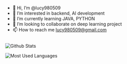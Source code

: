 - 👋 Hi, I’m @lucy980509
- 👀 I’m interested in backend, AI development
- 🌱 I’m currently learning JAVA, PYTHON
- 💞️ I’m looking to collaborate on deep learning project
- 📫 How to reach me lucy980509@gmail.com

<!---
lucy980509/lucy980509 is a ✨ special ✨ repository because its `README.md` (this file) appears on your GitHub profile.
You can click the Preview link to take a look at your changes.
--->

<img scr="https://img.shields.io/badge/-PYTHON-3776AB?logo=html5&logoColor=fff">
     
![Github Stats](https://github-readme-stats.vercel.app/api?username=LUCY980509&count_private=true&show_icons=true&theme=radical)

![Most Used Languages](https://github-readme-stats.vercel.app/api/top-langs/?username=LUCY980509&show_icons=true&theme=radical)
